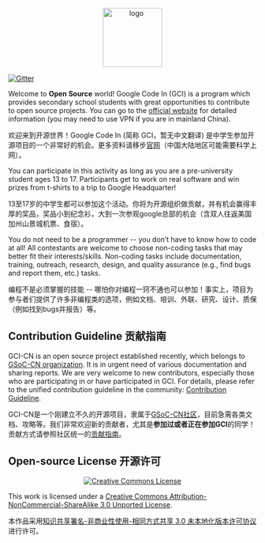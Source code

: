 <p align="center">
  <img width="120" src="https://codein.withgoogle.com/static/favicon/apple-icon-120x120.png" alt="logo" />
</p>

[![Gitter](https://badges.gitter.im/Join%20Chat.svg)](https://gitter.im/Gsoc-cn/Lobby)

Welcome to **Open Source** world! Google Code In (GCI) is a program which provides secondary school students with great opportunities to contribute to open source projects. You can go to the [official website](https://codein.withgoogle.com/) for detailed information (you may need to use VPN if you are in mainland China).

欢迎来到开源世界！Google Code In (简称 GCI，暂无中文翻译) 是中学生参加开源项目的一个非常好的机会。更多资料请移步[官网](https://codein.withgoogle.com/)（中国大陆地区可能需要科学上网）。

You can participate in this activity as long as you are a pre-university student ages 13 to 17. Participants get to work on real software and win prizes from t-shirts to a trip to Google Headquarter!

13至17岁的中学生都可以参加这个活动。你将为开源组织做贡献，并有机会赢得丰厚的奖品，奖品小到纪念衫，大到一次参观google总部的机会（含双人往返美国加州山景城机票、食宿）。

You do not need to be a programmer -- you don’t have to know how to code at all! All contestants are welcome to choose non-coding tasks that may better fit their interests/skills. Non-coding tasks include documentation, training, outreach, research, design, and quality assurance (e.g., find bugs and report them, etc.) tasks.

编程不是必须掌握的技能 -- 哪怕你对编程一窍不通也可以参加！事实上，项目为参与者们提供了许多非编程类的选项，例如文档、培训、外联、研究、设计、质保（例如找到bugs并报告）等。

## Contribution Guideline 贡献指南

GCI-CN is an open source project established recently, which belongs to [GSoC-CN organization](https://github.com/gsoc-cn/). It is in urgent need of various documentation and sharing reports. We are very welcome to new contributors, especially those who are participating in or have participated in GCI. For details, please refer to the unified contribution guideline in the community: [Contribution Guideline](https://github.com/gsoc-cn/gsoc-cn#%E8%B4%A1%E7%8C%AE%E6%8C%87%E5%8D%97).

GCI-CN是一个刚建立不久的开源项目，隶属于[GSoC-CN社区](https://github.com/gsoc-cn/)，目前急需各类文档、攻略等。我们非常欢迎新的贡献者，尤其是**参加过或者正在参加GCI**的同学！贡献方式请参照社区统一的[贡献指南](https://github.com/gsoc-cn/gsoc-cn#%E8%B4%A1%E7%8C%AE%E6%8C%87%E5%8D%97)。

## Open-source License 开源许可

<p align="center">
  <a rel="license" href="http://creativecommons.org/licenses/by-nc-sa/3.0/"><img alt="Creative Commons License" style="border-width:0" src="https://i.creativecommons.org/l/by-nc-sa/3.0/88x31.png" /></a>
</p>

This work is licensed under a [Creative Commons Attribution-NonCommercial-ShareAlike 3.0 Unported License](http://creativecommons.org/licenses/by-nc-sa/3.0/).

本作品采用[知识共享署名-非商业性使用-相同方式共享 3.0 未本地化版本许可协议](http://creativecommons.org/licenses/by-nc-sa/3.0/)进行许可。
